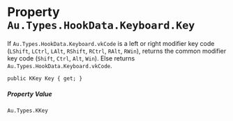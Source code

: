 # Property `Au.Types.HookData.Keyboard.Key`

If `Au.Types.HookData.Keyboard.vkCode` is a left or right modifier key code (`LShift`, `LCtrl`, `LAlt`, `RShift`, `RCtrl`, `RAlt`, `RWin`), returns the common modifier key code (`Shift`, `Ctrl`, `Alt`, `Win`). Else returns `Au.Types.HookData.Keyboard.vkCode`.

```
public KKey Key { get; }
```

##### Property Value

`Au.Types.KKey`
